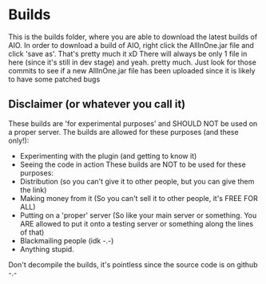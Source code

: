 Builds
======
This is the builds folder, where you are able to download the latest builds of AIO. In order to download a build of AIO, right click the AllInOne.jar file and click 'save as'.
That's pretty much it xD There will always be only 1 file in here (since it's still in dev stage) and yeah. pretty much. Just look for those commits to see if a new AllInOne.jar file has been uploaded since it is likely to have some patched bugs

Disclaimer (or whatever you call it)
------------------------------------
These builds are 'for experimental purposes' and SHOULD NOT be used on a proper server.
The builds are allowed for these purposes (and these only!):
* Experimenting with the plugin (and getting to know it)
* Seeing the code in action
These builds are NOT to be used for these purposes:
* Distribution (so you can't give it to other people, but you can give them the link)
* Making money from it (So you can't sell it to other people, it's FREE FOR ALL)
* Putting on a 'proper' server (So like your main server or something. You ARE allowed to put it onto a testing server or something along the lines of that)
* Blackmailing people (idk -.-)
* Anything stupid.

Don't decompile the builds, it's pointless since the source code is on github -.-

